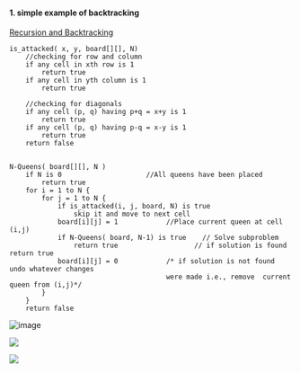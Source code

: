 #### 1. simple example of backtracking

[Recursion and Backtracking](https://www.hackerearth.com/practice/basic-programming/recursion/recursion-and-backtracking/tutorial/)

```
is_attacked( x, y, board[][], N)
    //checking for row and column
    if any cell in xth row is 1
        return true
    if any cell in yth column is 1
        return true

    //checking for diagonals
    if any cell (p, q) having p+q = x+y is 1          
        return true
    if any cell (p, q) having p-q = x-y is 1
        return true
    return false


N-Queens( board[][], N )
    if N is 0                     //All queens have been placed
        return true
    for i = 1 to N {
        for j = 1 to N {
            if is_attacked(i, j, board, N) is true
                skip it and move to next cell
            board[i][j] = 1            //Place current queen at cell (i,j)
            if N-Queens( board, N-1) is true    // Solve subproblem
                return true                   // if solution is found return true
            board[i][j] = 0            /* if solution is not found undo whatever changes 
                                       were made i.e., remove  current queen from (i,j)*/
        }
    }
    return false
```

![image](https://user-images.githubusercontent.com/2216435/150488071-acbdfbe1-d1af-4447-bdf4-7bb44db42c4b.png)

![](https://user-images.githubusercontent.com/2216435/150488692-68c5fc9e-53c1-4b48-b9c6-eee945676e68.png)



![](https://user-images.githubusercontent.com/2216435/151654511-7d64fdaf-5983-45b0-8ff4-2a5c6b02a942.png)

